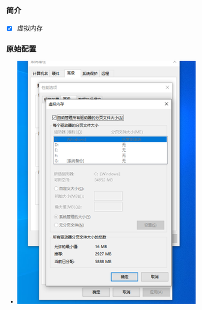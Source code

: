 <span  style="font-family: Simsun,serif; font-size: 17px; ">

### 简介

- [x] 虚拟内存


### 原始配置

- ![原始配置](./pic/pagefile.sys-原始.png)

</span>